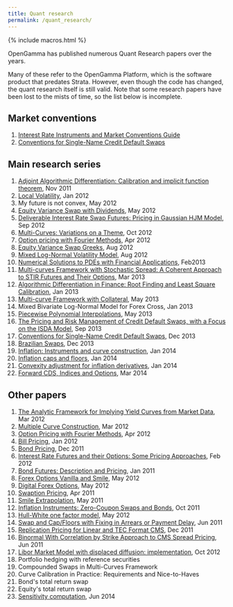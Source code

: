 ```yaml
---
title: Quant research
permalink: /quant_research/
---
```


{% include macros.html %}

OpenGamma has published numerous Quant Research papers over the years.

Many of these refer to the OpenGamma Platform, which is the software product that predates Strata.
However, even though the code has changed, the quant research itself is still valid.
Note that some research papers have been lost to the mists of time, so the list below is incomplete.


## Market conventions

1. [Interest Rate Instruments and Market Conventions Guide](https://quant.opengamma.io/Interest-Rate-Instruments-and-Market-Conventions.pdf)
2. [Conventions for Single-Name Credit Default Swaps](https://quant.opengamma.io/Single-Name-CDS-Conventions.pdf)


## Main research series

1. [Adjoint Algorithmic Differentiation: Calibration and implicit function theorem](https://quant.opengamma.io/Adjoint-Algorithmic-Differentiation-OpenGamma.pdf), Nov 2011
2. [Local Volatility](https://quant.opengamma.io/Local-Volatility-OpenGamma.pdf), Jan 2012
3. My future is not convex, May 2012
4. [Equity Variance Swap with Dividends](https://quant.opengamma.io/Equity-Variance-Swaps-with-Dividends-OpenGamma.pdf), May 2012
5. [Deliverable Interest Rate Swap Futures: Pricing in Gaussian HJM Model](https://quant.opengamma.io/Swap-Futures2.pdf), Sep 2012
6. [Multi-Curves: Variations on a Theme](https://quant.opengamma.io/Multi-Curves-Variations2.pdf), Oct 2012
7. [Option pricing with Fourier Methods](https://quant.opengamma.io/FourierPricing.pdf), Apr 2012
8. [Equity Variance Swap Greeks](https://quant.opengamma.io/Variance-Swap-Greeks.pdf), Aug 2012
9. [Mixed Log-Normal Volatility Model](https://quant.opengamma.io/Mixed_Log-Normal-Volatility-Model.pdf), Aug 2012
10. [Numerical Solutions to PDEs with Financial Applications](https://quant.opengamma.io/PDE-solving5.pdf), Feb2013
11. [Multi-curves Framework with Stochastic Spread: A Coherent Approach to STIR Futures and Their Options](https://quant.opengamma.io/Multi-Curves-Stochastic-Spread-STIR-Futures-Options-OpenGamma.pdf), Mar 2013
12. [Algorithmic Differentiation in Finance: Root Finding and Least Square Calibration](https://quant.opengamma.io/Algorithmic-Differentiation-in-Finance-Root-Finding-and-Least-Square-Calibration-OpenGamma.pdf), Jan 2013
13. [Multi-curve Framework with Collateral](https://quant.opengamma.io/Multi-Curve-Framework-with-Collateral-OpenGamma.pdf), May 2013
14. Mixed Bivariate Log-Normal Model for Forex Cross, Jan 2013
15. [Piecewise Polynomial Interpolations](https://quant.opengamma.io/Piecewise-Polynomial-Interpolation3.pdf), May 2013
16. [The Pricing and Risk Management of Credit Default Swaps, with a Focus on the ISDA Model](https://quant.opengamma.io/Pricing-and-Risk-Management-of-Credit-Default-Swaps-OpenGamma.pdf), Sep 2013
17. [Conventions for Single-Name Credit Default Swaps](https://quant.opengamma.io/Single-Name-CDS-Conventions.pdf), Dec 2013
18. [Brazilian Swaps](https://quant.opengamma.io/Brazilian-Swaps-OpenGamma.pdf), Dec 2013
19. [Inflation: Instruments and curve construction](https://quant.opengamma.io/Inflation-Curve-Construction-OpenGamma.pdf), Jan 2014
20. [Inflation caps and floors](https://quant.opengamma.io/Inflation-Cap-Floor-OpenGamma.pdf), Jan 2014
21. [Convexity adjustment for inflation derivatives](https://quant.opengamma.io/Inflation-Convexity-Adjustment-OpenGamma.pdf), Jan 2014
22. [Forward CDS, Indices and Options](https://quant.opengamma.io/CDS-Options-OpenGamma.pdf), Mar 2014


## Other papers

1. [The Analytic Framework for Implying Yield Curves from Market Data](https://quant.opengamma.io/Analytic-Framework-for-Implying-Yield-Curves-from-Market-Data-OpenGamma.pdf), Mar 2012
2. [Multiple Curve Construction](https://quant.opengamma.io/Multiple-Curve-Construction-OpenGamma.pdf), Mar 2012
3. [Option Pricing with Fourier Methods](https://quant.opengamma.io/FourierPricing.pdf), Apr 2012
4. [Bill Pricing](https://quant.opengamma.io/Bill-Pricing-OpenGamma.pdf), Jan 2012
5. [Bond Pricing](https://quant.opengamma.io/Bond-Pricing-OpenGamma.pdf), Dec 2011
6. [Interest Rate Futures and their Options: Some Pricing Approaches](https://quant.opengamma.io/Interest-Rate-Futures-and-Options-OpenGamma.pdf), Feb 2012
7. [Bond Futures: Description and Pricing](https://quant.opengamma.io/Bond-Futures-OpenGamma.pdf), Jan 2011
8. [Forex Options Vanilla and Smile](https://quant.opengamma.io/Vanilla-Forex-Options-OpenGamma.pdf), May 2012
9. [Digital Forex Options](https://quant.opengamma.io/Digital-Forex-Options-OpenGamma.pdf), May 2012
10. [Swaption Pricing](https://quant.opengamma.io/Swaption-Pricing-OpenGamma.pdf), Apr 2011
11. [Smile Extrapolation](https://quant.opengamma.io/Smile-Extrapolation-OpenGamma.pdf), May 2011
12. [Inflation Instruments: Zero-Coupon Swaps and Bonds](https://quant.opengamma.io/Inflation-Instruments-OpenGamma.pdf), Oct 2011
13. [Hull-White one factor model](https://quant.opengamma.io/Hull-White-One-Factor-Model-OpenGamma.pdf), May 2012
14. [Swap and Cap/Floors with Fixing in Arrears or Payment Delay](https://quant.opengamma.io/In-Arrears-and-Payment-Delay-Swaps-and-Caps-OpenGamma.pdf), Jun 2011
15. [Replication Pricing for Linear and TEC Format CMS](https://quant.opengamma.io/Replication-Pricing-for-Linear-and-TEC-Format-CMS-OpenGamma.pdf), Dec 2011
16. [Binormal With Correlation by Strike Approach to CMS Spread Pricing](https://quant.opengamma.io/CMS-Spread-Pricing-OpenGamma.pdf), Jun 2011
17. [Libor Market Model with displaced diffusion: implementation](https://quant.opengamma.io/Libor-Market-Model-Displaced-Diffusion.pdf), Oct 2012
18. Portfolio hedging with reference securities
19. Compounded Swaps in Multi-Curves Framework
20. Curve Calibration in Practice: Requirements and Nice-to-Haves
21. Bond's total return swap
22. Equity's total return swap
23. [Sensitivity computation](https://quant.opengamma.io/Sensitivity-Computation-OpenGamma.pdf), Jun 2014



